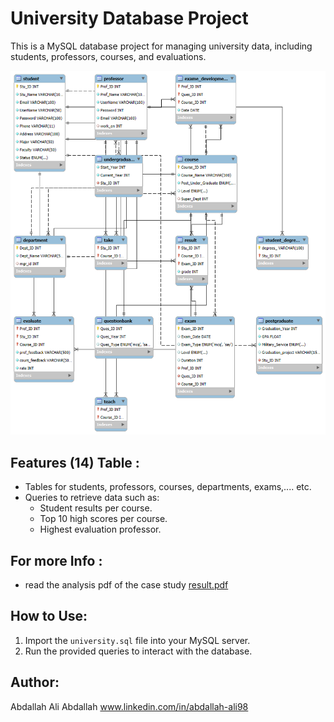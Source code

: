 # University Database Project
This is a MySQL database project for managing university data, including students, professors, courses, and evaluations.

![Project Preview](University_Mapping.png)

## Features (14) Table :
- Tables for students, professors, courses, departments, exams,.... etc.
- Queries to retrieve data such as:
  - Student results per course.
  - Top 10 high scores per course.
  - Highest evaluation professor.

## For more Info :
- read the analysis pdf of the case study 
[result.pdf](result.pdf)

## How to Use:
1. Import the `university.sql` file into your MySQL server.
2. Run the provided queries to interact with the database.

## Author:

Abdallah Ali Abdallah
www.linkedin.com/in/abdallah-ali98

